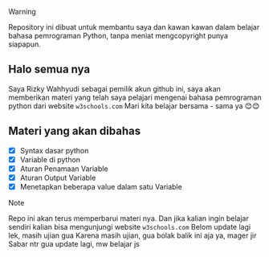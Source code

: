 > [!WARNING]
> Repository ini dibuat untuk membantu saya dan kawan kawan dalam belajar bahasa pemrograman Python, tanpa meniat mengcopyright punya siapapun.

## Halo semua nya

Saya Rizky Wahhyudi sebagai pemilik akun github ini, saya akan memberikan materi yang telah saya pelajari mengenai bahasa pemrograman python dari website `w3schools.com` Mari kita belajar bersama - sama ya 😊😊

## Materi yang akan dibahas

- [x] Syntax dasar python
- [x] Variable di python
- [x] Aturan Penamaan Variable
- [x] Aturan Output Variable
- [x] Menetapkan beberapa value dalam satu Variable

> [!NOTE]
>
> Repo ini akan terus memperbarui materi nya. Dan jika kalian ingin belajar sendiri kalian bisa mengunjungi website `w3schools.com`
> Belom update lagi lek, masih ujian gua
> Karena masih ujian, gua bolak balik ini aja ya, mager jir
> Sabar ntr gua update lagi, mw belajar js
